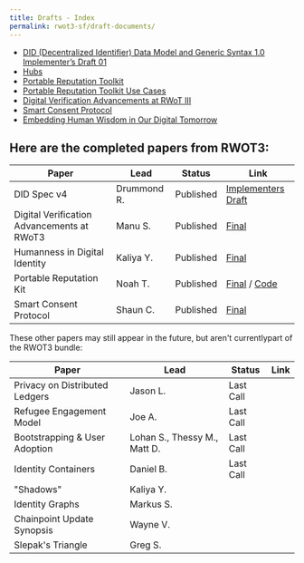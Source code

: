 ```yaml
---
title: Drafts - Index
permalink: rwot3-sf/draft-documents/
---
```


* [DID (Decentralized Identifier) Data Model and Generic Syntax 1.0 Implementer’s Draft 01](did-implementer-draft-10/)
* [Hubs](hubs/)
* [Portable Reputation Toolkit](portable-reputation/)
* [Portable Reputation Toolkit Use Cases](reputation-toolkit/)
* [Digital Verification Advancements at RWoT III](rwot3-digital-verification-outcomes/)
* [Smart Consent Protocol](smart-consent-protocol/)
* [Embedding Human Wisdom in Our Digital Tomorrow](WisdomEmbedding-Human-Wisdom-in-Our-Digital-Tomorrow/)

## Here are the completed papers from RWOT3:

| **Paper** | **Lead** | **Status** | **Link** |
|-----------|----------|------------|----------|
| DID Spec v4 | Drummond R. | Published | [Implementers Draft](../final-documents/did-implementer-draft-10.pdf) |
| Digital Verification Advancements at RWoT3 | Manu S. | Published | [Final](../final-documents/digital-verification-advancements.pdf) |
| Humanness in Digital Identity | Kaliya Y. | Published | [Final](../final-documents/WisdomEmbedding-Human-Wisdom-in-Our-Digital-Tomorrow.pdf) |
| Portable Reputation Kit | Noah T. | Published | [Final](../final-documents/reputation-toolkit.pdf) / [Code](portable-reputation) |
| Smart Consent Protocol | Shaun C. | Published | [Final](../final-documents/smart-consent-protocol.pdf) |

These other papers may still appear in the future, but aren't currentlypart of the RWOT3 bundle:

| **Paper** | **Lead** | **Status** | **Link** |
|-----------|----------|------------|----------|
| Privacy on Distributed Ledgers | Jason L. | Last Call | |
| Refugee Engagement Model | Joe A. | Last Call |  |
| Bootstrapping & User Adoption | Lohan S., Thessy M., Matt D. | Last Call | |
| Identity Containers | Daniel B. | Last Call | |
| "Shadows" | Kaliya Y. | | |
| Identity Graphs | Markus S. |  | |
| Chainpoint Update Synopsis | Wayne V. | | |
| Slepak's Triangle | Greg S. |  | |
